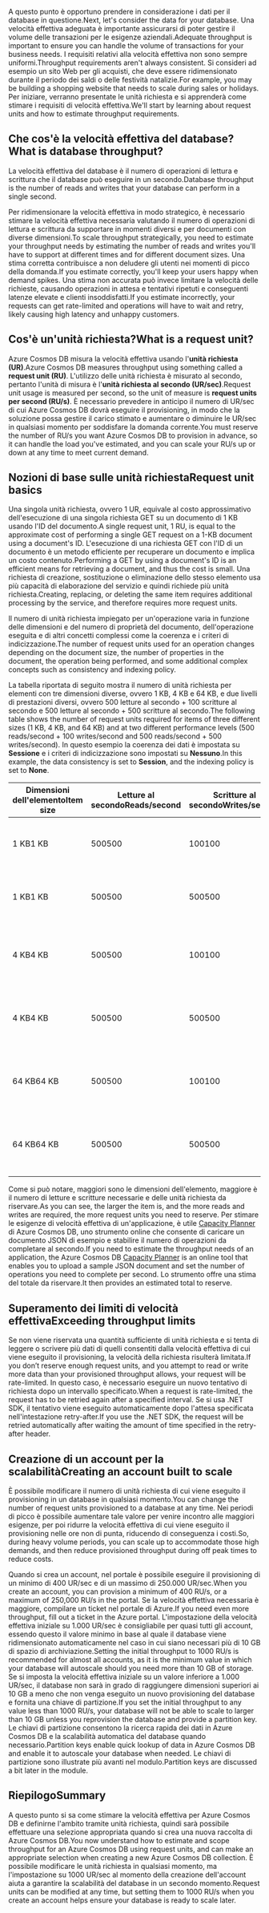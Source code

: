 <span data-ttu-id="dc481-101">A questo punto è opportuno prendere in considerazione i dati per il database in questione.</span><span class="sxs-lookup"><span data-stu-id="dc481-101">Next, let's consider the data for your database.</span></span> <span data-ttu-id="dc481-102">Una velocità effettiva adeguata è importante assicurarsi di poter gestire il volume delle transazioni per le esigenze aziendali.</span><span class="sxs-lookup"><span data-stu-id="dc481-102">Adequate throughput is important to ensure you can handle the volume of transactions for your business needs.</span></span> <span data-ttu-id="dc481-103">I requisiti relativi alla velocità effettiva non sono sempre uniformi.</span><span class="sxs-lookup"><span data-stu-id="dc481-103">Throughput requirements aren't always consistent.</span></span> <span data-ttu-id="dc481-104">Si consideri ad esempio un sito Web per gli acquisti, che deve essere ridimensionato durante il periodo dei saldi o delle festività natalizie.</span><span class="sxs-lookup"><span data-stu-id="dc481-104">For example, you may be building a shopping website that needs to scale during sales or holidays.</span></span> <span data-ttu-id="dc481-105">Per iniziare, verranno presentate le unità richiesta e si apprenderà come stimare i requisiti di velocità effettiva.</span><span class="sxs-lookup"><span data-stu-id="dc481-105">We'll start by learning about request units and how to estimate throughput requirements.</span></span>

## <a name="what-is-database-throughput"></a><span data-ttu-id="dc481-106">Che cos'è la velocità effettiva del database?</span><span class="sxs-lookup"><span data-stu-id="dc481-106">What is database throughput?</span></span> 

<span data-ttu-id="dc481-107">La velocità effettiva del database è il numero di operazioni di lettura e scrittura che il database può eseguire in un secondo.</span><span class="sxs-lookup"><span data-stu-id="dc481-107">Database throughput is the number of reads and writes that your database can perform in a single second.</span></span>

<span data-ttu-id="dc481-108">Per ridimensionare la velocità effettiva in modo strategico, è necessario stimare la velocità effettiva necessaria valutando il numero di operazioni di lettura e scrittura da supportare in momenti diversi e per documenti con diverse dimensioni.</span><span class="sxs-lookup"><span data-stu-id="dc481-108">To scale throughput strategically, you need to estimate your throughput needs by estimating the number of reads and writes you'll have to support at different times and for different document sizes.</span></span> <span data-ttu-id="dc481-109">Una stima corretta contribuisce a non deludere gli utenti nei momenti di picco della domanda.</span><span class="sxs-lookup"><span data-stu-id="dc481-109">If you estimate correctly, you'll keep your users happy when demand spikes.</span></span> <span data-ttu-id="dc481-110">Una stima non accurata può invece limitare la velocità delle richieste, causando operazioni in attesa e tentativi ripetuti e conseguenti latenze elevate e clienti insoddisfatti.</span><span class="sxs-lookup"><span data-stu-id="dc481-110">If you estimate incorrectly, your requests can get rate-limited and operations will have to wait and retry, likely causing high latency and unhappy customers.</span></span>

## <a name="what-is-a-request-unit"></a><span data-ttu-id="dc481-111">Cos'è un'unità richiesta?</span><span class="sxs-lookup"><span data-stu-id="dc481-111">What is a request unit?</span></span>

<span data-ttu-id="dc481-112">Azure Cosmos DB misura la velocità effettiva usando l'**unità richiesta (UR)**.</span><span class="sxs-lookup"><span data-stu-id="dc481-112">Azure Cosmos DB measures throughput using something called a **request unit (RU)**.</span></span> <span data-ttu-id="dc481-113">L'utilizzo delle unità richiesta è misurato al secondo, pertanto l'unità di misura è l'**unità richiesta al secondo (UR/sec)**.</span><span class="sxs-lookup"><span data-stu-id="dc481-113">Request unit usage is measured per second, so the unit of measure is **request units per second (RU/s)**.</span></span> <span data-ttu-id="dc481-114">È necessario prevedere in anticipo il numero di UR/sec di cui Azure Cosmos DB dovrà eseguire il provisioning, in modo che la soluzione possa gestire il carico stimato e aumentare o diminuire le UR/sec in qualsiasi momento per soddisfare la domanda corrente.</span><span class="sxs-lookup"><span data-stu-id="dc481-114">You must reserve the number of RU/s you want Azure Cosmos DB to provision in advance, so it can handle the load you've estimated, and you can scale your RU/s up or down at any time to meet current demand.</span></span>

## <a name="request-unit-basics"></a><span data-ttu-id="dc481-115">Nozioni di base sulle unità richiesta</span><span class="sxs-lookup"><span data-stu-id="dc481-115">Request unit basics</span></span>

<span data-ttu-id="dc481-116">Una singola unità richiesta, ovvero 1 UR, equivale al costo approssimativo dell'esecuzione di una singola richiesta GET su un documento di 1 KB usando l'ID del documento.</span><span class="sxs-lookup"><span data-stu-id="dc481-116">A single request unit, 1 RU, is equal to the approximate cost of performing a single GET request on a 1-KB document using a document's ID.</span></span> <span data-ttu-id="dc481-117">L'esecuzione di una richiesta GET con l'ID di un documento è un metodo efficiente per recuperare un documento e implica un costo contenuto.</span><span class="sxs-lookup"><span data-stu-id="dc481-117">Performing a GET by using a document's ID is an efficient means for retrieving a document, and thus the cost is small.</span></span> <span data-ttu-id="dc481-118">Una richiesta di creazione, sostituzione o eliminazione dello stesso elemento usa più capacità di elaborazione del servizio e quindi richiede più unità richiesta.</span><span class="sxs-lookup"><span data-stu-id="dc481-118">Creating, replacing, or deleting the same item requires additional processing by the service, and therefore requires more request units.</span></span>

<span data-ttu-id="dc481-119">Il numero di unità richiesta impiegato per un'operazione varia in funzione delle dimensioni e del numero di proprietà del documento, dell'operazione eseguita e di altri concetti complessi come la coerenza e i criteri di indicizzazione.</span><span class="sxs-lookup"><span data-stu-id="dc481-119">The number of request units used for an operation changes depending on the document size, the number of properties in the document, the operation being performed, and some additional complex concepts such as consistency and indexing policy.</span></span>

<span data-ttu-id="dc481-120">La tabella riportata di seguito mostra il numero di unità richiesta per elementi con tre dimensioni diverse, ovvero 1 KB, 4 KB e 64 KB, e due livelli di prestazioni diversi, ovvero 500 letture al secondo + 100 scritture al secondo e 500 letture al secondo + 500 scritture al secondo.</span><span class="sxs-lookup"><span data-stu-id="dc481-120">The following table shows the number of request units required for items of three different sizes (1 KB, 4 KB, and 64 KB) and at two different performance levels (500 reads/second + 100 writes/second and 500 reads/second + 500 writes/second).</span></span> <span data-ttu-id="dc481-121">In questo esempio la coerenza dei dati è impostata su **Sessione** e i criteri di indicizzazione sono impostati su **Nessuno**.</span><span class="sxs-lookup"><span data-stu-id="dc481-121">In this example, the data consistency is set to **Session**, and the indexing policy is set to **None**.</span></span>

| <span data-ttu-id="dc481-122">Dimensioni dell'elemento</span><span class="sxs-lookup"><span data-stu-id="dc481-122">Item size</span></span> | <span data-ttu-id="dc481-123">Letture al secondo</span><span class="sxs-lookup"><span data-stu-id="dc481-123">Reads/second</span></span> | <span data-ttu-id="dc481-124">Scritture al secondo</span><span class="sxs-lookup"><span data-stu-id="dc481-124">Writes/second</span></span> | <span data-ttu-id="dc481-125">Unità richiesta</span><span class="sxs-lookup"><span data-stu-id="dc481-125">Request units</span></span>
| --- | --- | --- | --- |
| <span data-ttu-id="dc481-126">1 KB</span><span class="sxs-lookup"><span data-stu-id="dc481-126">1 KB</span></span> | <span data-ttu-id="dc481-127">500</span><span class="sxs-lookup"><span data-stu-id="dc481-127">500</span></span> | <span data-ttu-id="dc481-128">100</span><span class="sxs-lookup"><span data-stu-id="dc481-128">100</span></span> | <span data-ttu-id="dc481-129">(500 \* 1) + (100 \* 5) = 1.000 UR/sec</span><span class="sxs-lookup"><span data-stu-id="dc481-129">(500 \* 1) + (100 \* 5) = 1,000 RU/s</span></span>
| <span data-ttu-id="dc481-130">1 KB</span><span class="sxs-lookup"><span data-stu-id="dc481-130">1 KB</span></span> | <span data-ttu-id="dc481-131">500</span><span class="sxs-lookup"><span data-stu-id="dc481-131">500</span></span> | <span data-ttu-id="dc481-132">500</span><span class="sxs-lookup"><span data-stu-id="dc481-132">500</span></span> | <span data-ttu-id="dc481-133">(500 \* 1) + (500 \* 5) = 3.000 UR/sec</span><span class="sxs-lookup"><span data-stu-id="dc481-133">(500 \* 1) + (500 \* 5) = 3,000 RU/s</span></span>
| <span data-ttu-id="dc481-134">4 KB</span><span class="sxs-lookup"><span data-stu-id="dc481-134">4 KB</span></span> | <span data-ttu-id="dc481-135">500</span><span class="sxs-lookup"><span data-stu-id="dc481-135">500</span></span> | <span data-ttu-id="dc481-136">100</span><span class="sxs-lookup"><span data-stu-id="dc481-136">100</span></span> | <span data-ttu-id="dc481-137">(500 \* 1,3) + (100 \* 7) = 1.350 UR/sec</span><span class="sxs-lookup"><span data-stu-id="dc481-137">(500 \* 1.3) + (100 \* 7) = 1,350 RU/s</span></span>
| <span data-ttu-id="dc481-138">4 KB</span><span class="sxs-lookup"><span data-stu-id="dc481-138">4 KB</span></span> | <span data-ttu-id="dc481-139">500</span><span class="sxs-lookup"><span data-stu-id="dc481-139">500</span></span> | <span data-ttu-id="dc481-140">500</span><span class="sxs-lookup"><span data-stu-id="dc481-140">500</span></span> | <span data-ttu-id="dc481-141">(500 \* 1,3) + (500 \* 7) = 4.150 UR/sec</span><span class="sxs-lookup"><span data-stu-id="dc481-141">(500 \* 1.3) + (500 \* 7) = 4,150 RU/s</span></span>
| <span data-ttu-id="dc481-142">64 KB</span><span class="sxs-lookup"><span data-stu-id="dc481-142">64 KB</span></span> | <span data-ttu-id="dc481-143">500</span><span class="sxs-lookup"><span data-stu-id="dc481-143">500</span></span> | <span data-ttu-id="dc481-144">100</span><span class="sxs-lookup"><span data-stu-id="dc481-144">100</span></span> | <span data-ttu-id="dc481-145">(500 \* 10) + (100 \* 48) = 9.800 UR/sec</span><span class="sxs-lookup"><span data-stu-id="dc481-145">(500 \* 10) + (100 \* 48) = 9,800 RU/s</span></span>
| <span data-ttu-id="dc481-146">64 KB</span><span class="sxs-lookup"><span data-stu-id="dc481-146">64 KB</span></span> | <span data-ttu-id="dc481-147">500</span><span class="sxs-lookup"><span data-stu-id="dc481-147">500</span></span> | <span data-ttu-id="dc481-148">500</span><span class="sxs-lookup"><span data-stu-id="dc481-148">500</span></span> | <span data-ttu-id="dc481-149">(500 \* 10) + (500 \* 48) = 29.000 UR/sec</span><span class="sxs-lookup"><span data-stu-id="dc481-149">(500 \* 10) + (500 \* 48) = 29,000 RU/s</span></span>
 
<span data-ttu-id="dc481-150">Come si può notare, maggiori sono le dimensioni dell'elemento, maggiore è il numero di letture e scritture necessarie e delle unità richiesta da riservare.</span><span class="sxs-lookup"><span data-stu-id="dc481-150">As you can see, the larger the item is, and the more reads and writes are required, the more request units you need to reserve.</span></span> <span data-ttu-id="dc481-151">Per stimare le esigenze di velocità effettiva di un'applicazione, è utile [Capacity Planner](https://www.documentdb.com/capacityplanner) di Azure Cosmos DB, uno strumento online che consente di caricare un documento JSON di esempio e stabilire il numero di operazioni da completare al secondo.</span><span class="sxs-lookup"><span data-stu-id="dc481-151">If you need to estimate the throughput needs of an application, the Azure Cosmos DB [Capacity Planner](https://www.documentdb.com/capacityplanner) is an online tool that enables you to upload a sample JSON document and set the number of operations you need to complete per second.</span></span> <span data-ttu-id="dc481-152">Lo strumento offre una stima del totale da riservare.</span><span class="sxs-lookup"><span data-stu-id="dc481-152">It then provides an estimated total to reserve.</span></span>

## <a name="exceeding-throughput-limits"></a><span data-ttu-id="dc481-153">Superamento dei limiti di velocità effettiva</span><span class="sxs-lookup"><span data-stu-id="dc481-153">Exceeding throughput limits</span></span>

<span data-ttu-id="dc481-154">Se non viene riservata una quantità sufficiente di unità richiesta e si tenta di leggere o scrivere più dati di quelli consentiti dalla velocità effettiva di cui viene eseguito il provisioning, la velocità della richiesta risulterà limitata.</span><span class="sxs-lookup"><span data-stu-id="dc481-154">If you don’t reserve enough request units, and you attempt to read or write more data than your provisioned throughput allows, your request will be rate-limited.</span></span> <span data-ttu-id="dc481-155">In questo caso, è necessario eseguire un nuovo tentativo di richiesta dopo un intervallo specificato.</span><span class="sxs-lookup"><span data-stu-id="dc481-155">When a request is rate-limited, the request has to be retried again after a specified interval.</span></span> <span data-ttu-id="dc481-156">Se si usa .NET SDK, il tentativo viene eseguito automaticamente dopo l'attesa specificata nell'intestazione retry-after.</span><span class="sxs-lookup"><span data-stu-id="dc481-156">If you use the .NET SDK, the request will be retried automatically after waiting the amount of time specified in the retry-after header.</span></span>

## <a name="creating-an-account-built-to-scale"></a><span data-ttu-id="dc481-157">Creazione di un account per la scalabilità</span><span class="sxs-lookup"><span data-stu-id="dc481-157">Creating an account built to scale</span></span>

<span data-ttu-id="dc481-158">È possibile modificare il numero di unità richiesta di cui viene eseguito il provisioning in un database in qualsiasi momento.</span><span class="sxs-lookup"><span data-stu-id="dc481-158">You can change the number of request units provisioned to a database at any time.</span></span> <span data-ttu-id="dc481-159">Nei periodi di picco è possibile aumentare tale valore per venire incontro alle maggiori esigenze, per poi ridurre la velocità effettiva di cui viene eseguito il provisioning nelle ore non di punta, riducendo di conseguenza i costi.</span><span class="sxs-lookup"><span data-stu-id="dc481-159">So, during heavy volume periods, you can scale up to accommodate those high demands, and then reduce provisioned throughput during off peak times to reduce costs.</span></span>

<span data-ttu-id="dc481-160">Quando si crea un account, nel portale è possibile eseguire il provisioning di un minimo di 400 UR/sec e di un massimo di 250.000 UR/sec.</span><span class="sxs-lookup"><span data-stu-id="dc481-160">When you create an account, you can provision a minimum of 400 RU/s, or a maximum of 250,000 RU/s in the portal.</span></span> <span data-ttu-id="dc481-161">Se la velocità effettiva necessaria è maggiore, compilare un ticket nel portale di Azure.</span><span class="sxs-lookup"><span data-stu-id="dc481-161">If you need even more throughput, fill out a ticket in the Azure portal.</span></span> <span data-ttu-id="dc481-162">L'impostazione della velocità effettiva iniziale su 1.000 UR/sec è consigliabile per quasi tutti gli account, essendo questo il valore minimo in base al quale il database viene ridimensionato automaticamente nel caso in cui siano necessari più di 10 GB di spazio di archiviazione.</span><span class="sxs-lookup"><span data-stu-id="dc481-162">Setting the initial throughput to 1000 RU/s is recommended for almost all accounts, as it is the minimum value in which your database will autoscale should you need more than 10 GB of storage.</span></span> <span data-ttu-id="dc481-163">Se si imposta la velocità effettiva iniziale su un valore inferiore a 1.000 UR/sec, il database non sarà in grado di raggiungere dimensioni superiori ai 10 GB a meno che non venga eseguito un nuovo provisioning del database e fornita una chiave di partizione.</span><span class="sxs-lookup"><span data-stu-id="dc481-163">If you set the initial throughput to any value less than 1000 RU/s, your database will not be able to scale to larger than 10 GB unless you reprovision the database and provide a partition key.</span></span> <span data-ttu-id="dc481-164">Le chiavi di partizione consentono la ricerca rapida dei dati in Azure Cosmos DB e la scalabilità automatica del database quando necessario.</span><span class="sxs-lookup"><span data-stu-id="dc481-164">Partition keys enable quick lookup of data in Azure Cosmos DB and enable it to autoscale your database when needed.</span></span> <span data-ttu-id="dc481-165">Le chiavi di partizione sono illustrate più avanti nel modulo.</span><span class="sxs-lookup"><span data-stu-id="dc481-165">Partition keys are discussed a bit later in the module.</span></span>

## <a name="summary"></a><span data-ttu-id="dc481-166">Riepilogo</span><span class="sxs-lookup"><span data-stu-id="dc481-166">Summary</span></span>

<span data-ttu-id="dc481-167">A questo punto si sa come stimare la velocità effettiva per Azure Cosmos DB e definirne l'ambito tramite unità richiesta, quindi sarà possibile effettuare una selezione appropriata quando si crea una nuova raccolta di Azure Cosmos DB.</span><span class="sxs-lookup"><span data-stu-id="dc481-167">You now understand how to estimate and scope throughput for an Azure Cosmos DB using request units, and can make an appropriate selection when creating a new Azure Cosmos DB collection.</span></span> <span data-ttu-id="dc481-168">È possibile modificare le unità richiesta in qualsiasi momento, ma l'impostazione su 1000 UR/sec al momento della creazione dell'account aiuta a garantire la scalabilità del database in un secondo momento.</span><span class="sxs-lookup"><span data-stu-id="dc481-168">Request units can be modified at any time, but setting them to 1000 RU/s when you create an account helps ensure your database is ready to scale later.</span></span>